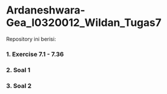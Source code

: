 # Ardaneshwara-Gea_I0320012_Wildan_Tugas7
Repository ini berisi:
### 1. Exercise 7.1 - 7.36
### 2. Soal 1
### 3. Soal 2
